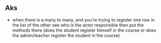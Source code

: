 ## Aks

- when there is a many to many, and you're trying to register one row in the list of the other see who is the actor
  responsible then put the methods there (does the student register himself in the course or does the admin/teacher
  register the student in the course) 